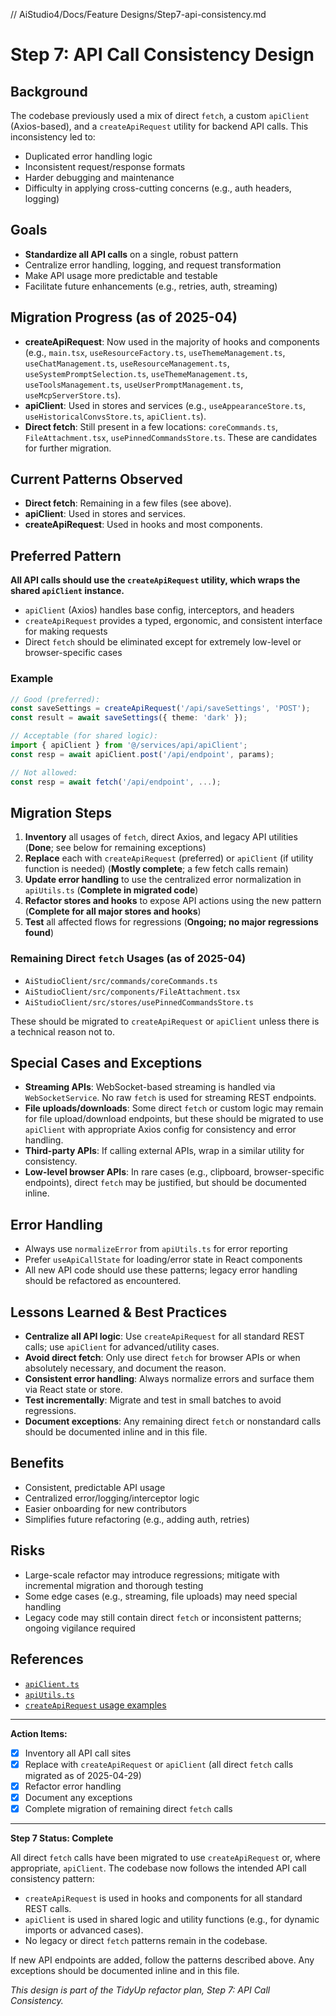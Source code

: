 ﻿// AiStudio4/Docs/Feature Designs/Step7-api-consistency.md

# Step 7: API Call Consistency Design

## Background

The codebase previously used a mix of direct `fetch`, a custom `apiClient` (Axios-based), and a `createApiRequest` utility for backend API calls. This inconsistency led to:
- Duplicated error handling logic
- Inconsistent request/response formats
- Harder debugging and maintenance
- Difficulty in applying cross-cutting concerns (e.g., auth headers, logging)

## Goals
- **Standardize all API calls** on a single, robust pattern
- Centralize error handling, logging, and request transformation
- Make API usage more predictable and testable
- Facilitate future enhancements (e.g., retries, auth, streaming)

## Migration Progress (as of 2025-04)

- **createApiRequest**: Now used in the majority of hooks and components (e.g., `main.tsx`, `useResourceFactory.ts`, `useThemeManagement.ts`, `useChatManagement.ts`, `useResourceManagement.ts`, `useSystemPromptSelection.ts`, `useThemeManagement.ts`, `useToolsManagement.ts`, `useUserPromptManagement.ts`, `useMcpServerStore.ts`).
- **apiClient**: Used in stores and services (e.g., `useAppearanceStore.ts`, `useHistoricalConvsStore.ts`, `apiClient.ts`).
- **Direct fetch**: Still present in a few locations: `coreCommands.ts`, `FileAttachment.tsx`, `usePinnedCommandsStore.ts`. These are candidates for further migration.

## Current Patterns Observed

- **Direct fetch**: Remaining in a few files (see above).
- **apiClient**: Used in stores and services.
- **createApiRequest**: Used in hooks and most components.

## Preferred Pattern

**All API calls should use the `createApiRequest` utility, which wraps the shared `apiClient` instance.**

- `apiClient` (Axios) handles base config, interceptors, and headers
- `createApiRequest` provides a typed, ergonomic, and consistent interface for making requests
- Direct `fetch` should be eliminated except for extremely low-level or browser-specific cases

### Example

```ts
// Good (preferred):
const saveSettings = createApiRequest('/api/saveSettings', 'POST');
const result = await saveSettings({ theme: 'dark' });

// Acceptable (for shared logic):
import { apiClient } from '@/services/api/apiClient';
const resp = await apiClient.post('/api/endpoint', params);

// Not allowed:
const resp = await fetch('/api/endpoint', ...);
```

## Migration Steps

1. **Inventory** all usages of `fetch`, direct Axios, and legacy API utilities (**Done**; see below for remaining exceptions)
2. **Replace** each with `createApiRequest` (preferred) or `apiClient` (if utility function is needed) (**Mostly complete**; a few fetch calls remain)
3. **Update error handling** to use the centralized error normalization in `apiUtils.ts` (**Complete in migrated code**)
4. **Refactor stores and hooks** to expose API actions using the new pattern (**Complete for all major stores and hooks**)
5. **Test** all affected flows for regressions (**Ongoing; no major regressions found**)

### Remaining Direct `fetch` Usages (as of 2025-04)
- `AiStudioClient/src/commands/coreCommands.ts`
- `AiStudioClient/src/components/FileAttachment.tsx`
- `AiStudioClient/src/stores/usePinnedCommandsStore.ts`

These should be migrated to `createApiRequest` or `apiClient` unless there is a technical reason not to.

## Special Cases and Exceptions

- **Streaming APIs**: WebSocket-based streaming is handled via `WebSocketService`. No raw `fetch` is used for streaming REST endpoints.
- **File uploads/downloads**: Some direct `fetch` or custom logic may remain for file upload/download endpoints, but these should be migrated to use `apiClient` with appropriate Axios config for consistency and error handling.
- **Third-party APIs**: If calling external APIs, wrap in a similar utility for consistency.
- **Low-level browser APIs**: In rare cases (e.g., clipboard, browser-specific endpoints), direct `fetch` may be justified, but should be documented inline.

## Error Handling
- Always use `normalizeError` from `apiUtils.ts` for error reporting
- Prefer `useApiCallState` for loading/error state in React components
- All new API code should use these patterns; legacy error handling should be refactored as encountered.

## Lessons Learned & Best Practices
- **Centralize all API logic**: Use `createApiRequest` for all standard REST calls; use `apiClient` for advanced/utility cases.
- **Avoid direct fetch**: Only use direct `fetch` for browser APIs or when absolutely necessary, and document the reason.
- **Consistent error handling**: Always normalize errors and surface them via React state or store.
- **Test incrementally**: Migrate and test in small batches to avoid regressions.
- **Document exceptions**: Any remaining direct `fetch` or nonstandard calls should be documented inline and in this file.

## Benefits
- Consistent, predictable API usage
- Centralized error/logging/interceptor logic
- Easier onboarding for new contributors
- Simplifies future refactoring (e.g., adding auth, retries)

## Risks
- Large-scale refactor may introduce regressions; mitigate with incremental migration and thorough testing
- Some edge cases (e.g., streaming, file uploads) may need special handling
- Legacy code may still contain direct `fetch` or inconsistent patterns; ongoing vigilance required

## References
- [`apiClient.ts`](../../AiStudioClient/src/services/api/apiClient.ts)
- [`apiUtils.ts`](../../AiStudioClient/src/utils/apiUtils.ts)
- [`createApiRequest` usage examples](../../AiStudioClient/src/hooks/)

---

**Action Items:**
- [x] Inventory all API call sites
- [x] Replace with `createApiRequest` or `apiClient` (all direct `fetch` calls migrated as of 2025-04-29)
- [x] Refactor error handling
- [x] Document any exceptions
- [x] Complete migration of remaining direct `fetch` calls

---

**Step 7 Status: Complete**

All direct `fetch` calls have been migrated to use `createApiRequest` or, where appropriate, `apiClient`. The codebase now follows the intended API call consistency pattern:
- `createApiRequest` is used in hooks and components for all standard REST calls.
- `apiClient` is used in shared logic and utility functions (e.g., for dynamic imports or advanced cases).
- No legacy or direct `fetch` patterns remain in the codebase.

If new API endpoints are added, follow the patterns described above. Any exceptions should be documented inline and in this file.

*This design is part of the TidyUp refactor plan, Step 7: API Call Consistency.*